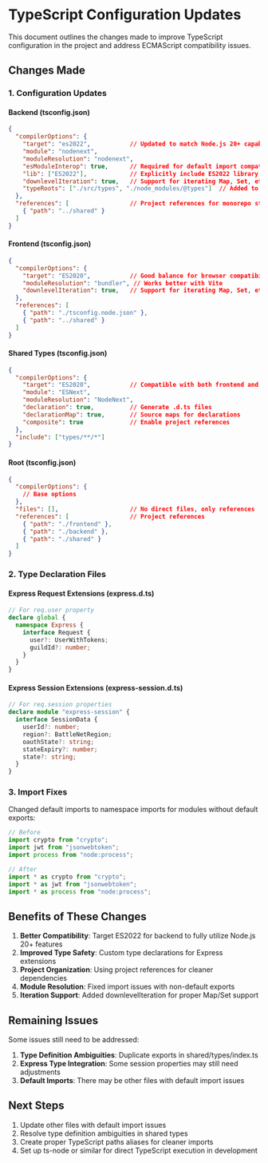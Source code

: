 # TypeScript Configuration Updates

This document outlines the changes made to improve TypeScript configuration in the project and address ECMAScript compatibility issues.

## Changes Made

### 1. Configuration Updates

#### Backend (tsconfig.json)

```json
{
  "compilerOptions": {
    "target": "es2022",           // Updated to match Node.js 20+ capabilities
    "module": "nodenext",
    "moduleResolution": "nodenext",
    "esModuleInterop": true,      // Required for default import compatibility
    "lib": ["ES2022"],            // Explicitly include ES2022 library
    "downlevelIteration": true,   // Support for iterating Map, Set, etc.
    "typeRoots": ["./src/types", "./node_modules/@types"]  // Added to find custom type definitions
  },
  "references": [                 // Project references for monorepo structure
    { "path": "../shared" }
  ]
}
```

#### Frontend (tsconfig.json)

```json
{
  "compilerOptions": {
    "target": "ES2020",           // Good balance for browser compatibility
    "moduleResolution": "bundler", // Works better with Vite
    "downlevelIteration": true,   // Support for iterating Map, Set, etc.
  },
  "references": [
    { "path": "./tsconfig.node.json" },
    { "path": "../shared" }
  ]
}
```

#### Shared Types (tsconfig.json)

```json
{
  "compilerOptions": {
    "target": "ES2020",           // Compatible with both frontend and backend
    "module": "ESNext",
    "moduleResolution": "NodeNext",
    "declaration": true,          // Generate .d.ts files
    "declarationMap": true,       // Source maps for declarations
    "composite": true             // Enable project references
  },
  "include": ["types/**/*"]
}
```

#### Root (tsconfig.json)

```json
{
  "compilerOptions": {
    // Base options
  },
  "files": [],                    // No direct files, only references
  "references": [                 // Project references
    { "path": "./frontend" },
    { "path": "./backend" },
    { "path": "./shared" }
  ]
}
```

### 2. Type Declaration Files

#### Express Request Extensions (express.d.ts)

```typescript
// For req.user property
declare global {
  namespace Express {
    interface Request {
      user?: UserWithTokens;
      guildId?: number;
    }
  }
}
```

#### Express Session Extensions (express-session.d.ts)

```typescript
// For req.session properties
declare module "express-session" {
  interface SessionData {
    userId?: number;
    region?: BattleNetRegion;
    oauthState?: string;
    stateExpiry?: number;
    state?: string;
  }
}
```

### 3. Import Fixes

Changed default imports to namespace imports for modules without default exports:

```typescript
// Before
import crypto from "crypto";
import jwt from "jsonwebtoken";
import process from "node:process";

// After
import * as crypto from "crypto";
import * as jwt from "jsonwebtoken";
import * as process from "node:process";
```

## Benefits of These Changes

1. **Better Compatibility**: Target ES2022 for backend to fully utilize Node.js 20+ features
2. **Improved Type Safety**: Custom type declarations for Express extensions
3. **Project Organization**: Using project references for cleaner dependencies
4. **Module Resolution**: Fixed import issues with non-default exports
5. **Iteration Support**: Added downlevelIteration for proper Map/Set support

## Remaining Issues

Some issues still need to be addressed:

1. **Type Definition Ambiguities**: Duplicate exports in shared/types/index.ts
2. **Express Type Integration**: Some session properties may still need adjustments
3. **Default Imports**: There may be other files with default import issues

## Next Steps

1. Update other files with default import issues
2. Resolve type definition ambiguities in shared types
3. Create proper TypeScript paths aliases for cleaner imports
4. Set up ts-node or similar for direct TypeScript execution in development